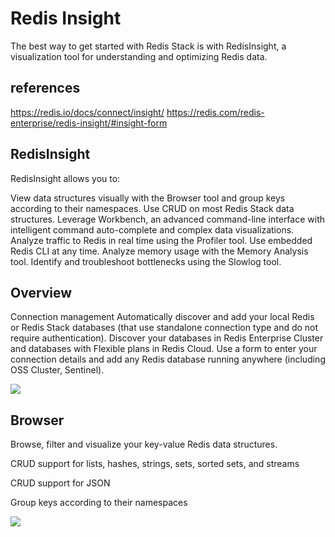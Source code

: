 # Redis Insight

The best way to get started with Redis Stack is with RedisInsight, a visualization tool for understanding and optimizing Redis data.

## references

<https://redis.io/docs/connect/insight/>
<https://redis.com/redis-enterprise/redis-insight/#insight-form>

## RedisInsight

RedisInsight allows you to:

View data structures visually with the Browser tool and group keys according to their namespaces.
Use CRUD on most Redis Stack data structures.
Leverage Workbench, an advanced command-line interface with intelligent command auto-complete and complex data visualizations.
Analyze traffic to Redis in real time using the Profiler tool.
Use embedded Redis CLI at any time.
Analyze memory usage with the Memory Analysis tool.
Identify and troubleshoot bottlenecks using the Slowlog tool.

## Overview

Connection management
Automatically discover and add your local Redis or Redis Stack databases (that use standalone connection type and do not require authentication).
Discover your databases in Redis Enterprise Cluster and databases with Flexible plans in Redis Cloud.
Use a form to enter your connection details and add any Redis database running anywhere (including OSS Cluster, Sentinel).

![](https://redis.io/docs/connect/insight/images/Databases.png)

## Browser

Browse, filter and visualize your key-value Redis data structures.

CRUD support for lists, hashes, strings, sets, sorted sets, and streams

CRUD support for JSON

Group keys according to their namespaces

![](https://redis.io/docs/connect/insight/images/Browser.png)
